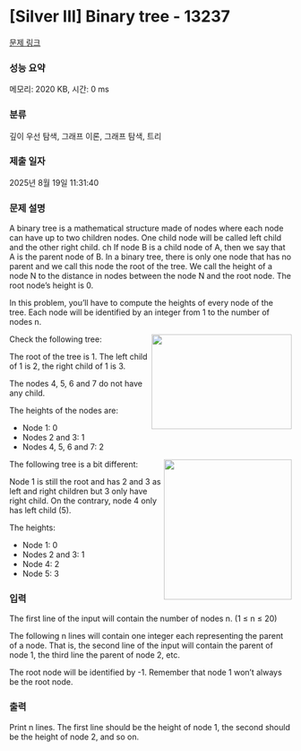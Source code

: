 # [Silver III] Binary tree - 13237 

[문제 링크](https://www.acmicpc.net/problem/13237) 

### 성능 요약

메모리: 2020 KB, 시간: 0 ms

### 분류

깊이 우선 탐색, 그래프 이론, 그래프 탐색, 트리

### 제출 일자

2025년 8월 19일 11:31:40

### 문제 설명

<p>A binary tree is a mathematical structure made of nodes where each node can have up to two children nodes. One child node will be called left child and the other right child. ch If node B is a child node of A, then we say that A is the parent node of B. In a binary tree, there is only one node that has no parent and we call this node the root of the tree. We call the height of a node  N to the distance in nodes between the node N and the root node. The root node’s height is 0.</p>

<p>In this problem, you’ll have to compute the heights of every node of the tree. Each node will be identified by an integer from 1 to the number of nodes n.</p>

<p><img alt="" src="https://onlinejudgeimages.s3-ap-northeast-1.amazonaws.com/problem/13237/1.png" style="float:right; height:169px; width:250px">Check the following tree:</p>

<p>The root of the tree is 1. The left child of 1 is 2, the right child of 1 is 3.</p>

<p>The nodes 4, 5, 6 and 7 do not have any child.</p>

<p>The heights of the nodes are:</p>

<ul>
	<li>Node 1: 0</li>
	<li>Nodes 2 and 3: 1</li>
	<li>Nodes 4, 5, 6 and 7: 2</li>
</ul>

<p><img alt="" src="https://onlinejudgeimages.s3-ap-northeast-1.amazonaws.com/problem/13237/2.png" style="float:right; height:250px; width:228px">The following tree is a bit different:</p>

<p>Node 1 is still the root and has 2 and 3 as left and right children but 3 only have right child. On the contrary, node 4 only has left child (5).</p>

<p>The heights:</p>

<ul>
	<li>Node 1: 0</li>
	<li>Nodes 2 and 3: 1</li>
	<li>Node 4: 2</li>
	<li>Node 5: 3</li>
</ul>

### 입력 

 <p>The first line of the input will contain the number of nodes n. (1 ≤ n ≤ 20)</p>

<p>The following n lines will contain one integer each representing the parent of a node. That is, the second line of the input will contain the parent of node 1, the third line the parent of node 2, etc.</p>

<p>The root node will be identified by -1. Remember that node 1 won’t always be the root node.</p>

### 출력 

 <p>Print n lines. The first line should be the height of node 1, the second should be the height of node 2, and so on.</p>

